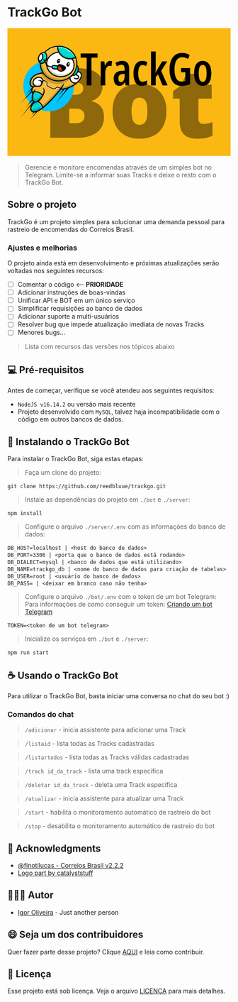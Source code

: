 # TrackGo Bot 

<img src="./img/banner.jpg" alt="Banner TrackGo Bot">

> Gerencie e monitore encomendas através de um simples bot no Telegram. Limite-se a informar suas Tracks e deixe o resto com o TrackGo Bot.

## Sobre o projeto

TrackGo é um projeto simples para solucionar uma demanda pessoal para rastreio de encomendas do Correios Brasil.

### Ajustes e melhorias

O projeto ainda está em desenvolvimento e próximas atualizações serão voltadas nos seguintes recursos:

- [ ] Comentar o código <-- **PRIORIDADE**
- [ ] Adicionar instruções de boas-vindas
- [ ] Unificar API e BOT em um único serviço
- [ ] Simplificar requisições ao banco de dados
- [ ] Adicionar suporte a multi-usuários
- [ ] Resolver bug que impede atualização imediata de novas Tracks
- [ ] Menores bugs...

> Lista com recursos das versões nos tópicos abaixo

## 💻 Pré-requisitos

Antes de começar, verifique se você atendeu aos seguintes requisitos:
<!---Estes são apenas requisitos de exemplo. Adicionar, duplicar ou remover conforme necessário--->
* `NodeJS v16.14.2` ou versão mais recente
* Projeto desenvolvido com `MySQL`, talvez haja incompatibilidade com o código em outros bancos de dados.

## 🚀 Instalando o TrackGo Bot

Para instalar o TrackGo Bot, siga estas etapas:

> Faça um clone do projeto:
```
git clone https://github.com/reedbluue/trackgo.git
```

> Instale as dependências do projeto em `./bot` e `./server`:
```
npm install
```

> Configure o arquivo `./server/.env` com as informações do banco de dados:
```
DB_HOST=localhost | <host do banco de dados>
DB_PORT=3306 | <porta que o banco de dados está rodando>
DB_DIALECT=mysql | <banco de dados que está utilizando>
DB_NAME=trackgo_db | <nome do banco de dados para criação de tabelas>
DB_USER=root | <usuário do banco de dados>
DB_PASS= | <deixar em branco caso não tenha>
```

> Configure o arquivo `./bot/.env` com o token de um bot Telegram:    
> Para informações de como conseguir um token: [Criando um bot Telegram](https://core.telegram.org/bots#6-botfather)
```
TOKEN=<token de um bot telegram>
```

> Inicialize os serviços em `./bot` e `./server`:
```
npm run start
```

## ☕ Usando o TrackGo Bot

Para utilizar o TrackGo Bot, basta iniciar uma conversa no chat do seu bot :)

### Comandos do chat

> `/adicionar` - inicia assistente para adicionar uma Track

> `/listaid` - lista todas as Tracks cadastradas

> `/listartodos` - lista todas as Tracks válidas cadastradas

> `/track id_da_track` - lista uma track específica

> `/deletar id_da_track` - deleta uma Track específica

> `/atualizar` - inicia assistente para atualizar uma Track

> `/start` - habilita o monitoramento automático de rastreio do bot

> `/stop` - desabilita o monitoramento automático de rastreio do bot

## 🤝 Acknowledgments

* [@finotilucas - Correios Brasil v2.2.2](https://www.npmjs.com/package/correios-brasil)
* [Logo part by catalyststuff](http://www.freepik.com)

## 🙋🏾‍♂️ Autor

* [Igor Oliveira](https://github.com/reedbluue) - Just another person

## 😄 Seja um dos contribuidores<br>

Quer fazer parte desse projeto? Clique [AQUI](./CONTRIBUTING.md) e leia como contribuir.

## 📝 Licença

Esse projeto está sob licença. Veja o arquivo [LICENÇA](./LICENSE) para mais detalhes.